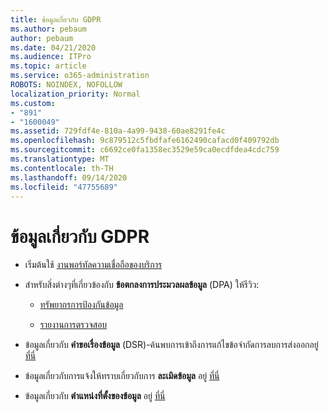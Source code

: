 ```yaml
---
title: ข้อมูลเกี่ยวกับ GDPR
ms.author: pebaum
author: pebaum
ms.date: 04/21/2020
ms.audience: ITPro
ms.topic: article
ms.service: o365-administration
ROBOTS: NOINDEX, NOFOLLOW
localization_priority: Normal
ms.custom:
- "891"
- "1600049"
ms.assetid: 729fdf4e-810a-4a99-9438-60ae8291fe4c
ms.openlocfilehash: 9c879512c5fbdfafe6162490cafacd0f409792db
ms.sourcegitcommit: c6692ce0fa1358ec3529e59ca0ecdfdea4cdc759
ms.translationtype: MT
ms.contentlocale: th-TH
ms.lasthandoff: 09/14/2020
ms.locfileid: "47755689"
---
```

# <a name="information-about-gdpr"></a>ข้อมูลเกี่ยวกับ GDPR

- เริ่มต้นใช้ [งานพอร์ทัลความเชื่อถือของบริการ](https://servicetrust.microsoft.com/ViewPage/GDPRGetStarted)

- สำหรับสิ่งต่างๆที่เกี่ยวข้องกับ **ข้อตกลงการประมวลผลข้อมูล** (DPA) ให้รีวิว:

  - [ทรัพยากรการป้องกันข้อมูล](https://servicetrust.microsoft.com/ViewPage/TrustDocuments)

  - [รายงานการตรวจสอบ](https://servicetrust.microsoft.com/ViewPage/MSComplianceGuide)

- ข้อมูลเกี่ยวกับ **คำขอเรื่องข้อมูล** (DSR)-ค้นพบการเข้าถึงการแก้ไขข้อจำกัดการลบการส่งออกอยู่ [ที่นี่](https://docs.microsoft.com/microsoft-365/compliance/gdpr-dsr-office365)

- ข้อมูลเกี่ยวกับการแจ้งให้ทราบเกี่ยวกับการ **ละเมิดข้อมูล** อยู่ [ที่นี่](https://servicetrust.microsoft.com/ViewPage/GDPRBreach)

- ข้อมูลเกี่ยวกับ **ตำแหน่งที่ตั้งของข้อมูล** อยู่ [ที่นี่](https://products.office.com/where-is-your-data-located?ms.officeurl=datamaps&amp;geo=All#All)

